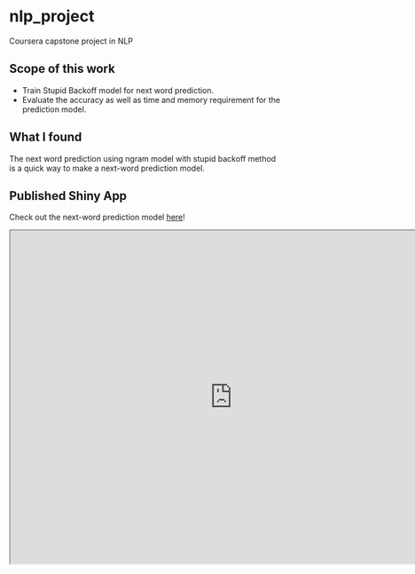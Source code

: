 # nlp_project
Coursera capstone project in NLP

## Scope of this work

- Train Stupid Backoff model for next word prediction.
- Evaluate the accuracy as well as time and memory requirement for the prediction model.

## What I found

The next word prediction using ngram model with stupid backoff method  
is a quick way to make a next-word prediction model. 

## Published Shiny App

Check out the next-word prediction model [here](https://masarun.shinyapps.io/next_word/)!
<iframe src="https://masarun.shinyapps.io/next_word/" width="800" height="600"></iframe>
